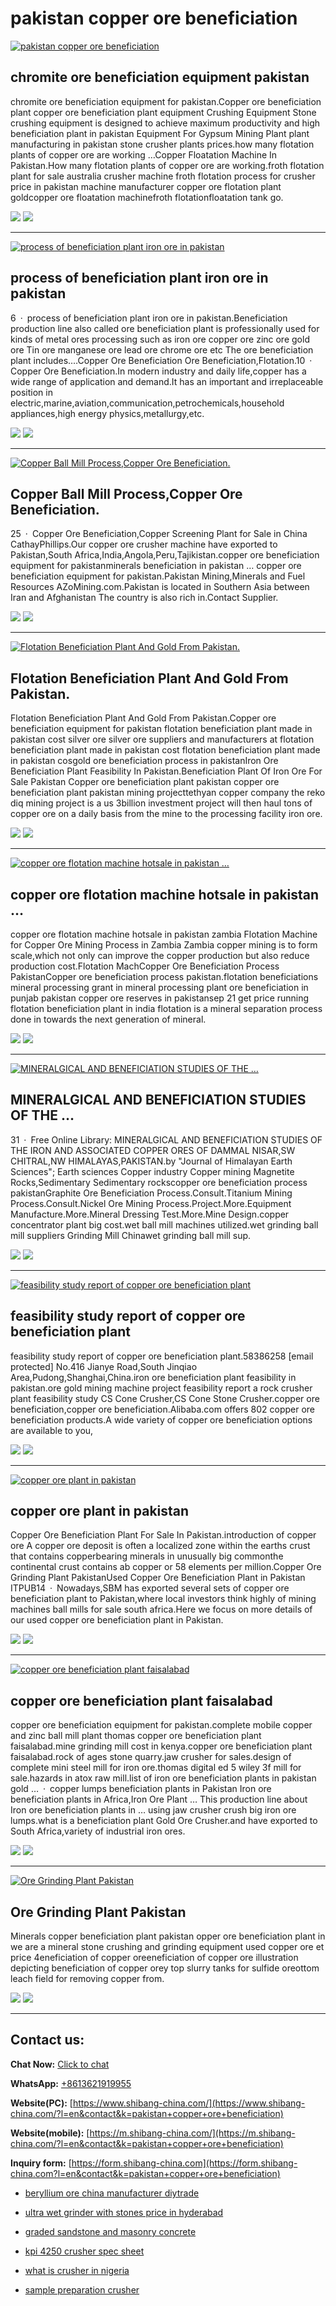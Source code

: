 # pakistan copper ore beneficiation

<a href="https://swt.shibang-china.com/?l=en&img&k=pakistan+copper+ore+beneficiation" target="_blank">![pakistan copper ore beneficiation](http://static.shibang-china.com/all-800x300/532.jpg)</a>

## chromite ore beneficiation equipment pakistan
chromite ore beneficiation equipment for pakistan.Copper ore beneficiation plant copper ore beneficiation plant equipment Crushing Equipment Stone crushing equipment is designed to achieve maximum productivity and high beneficiation plant in pakistan Equipment For Gypsum Mining Plant plant manufacturing in pakistan stone crusher plants prices.how many flotation plants of copper ore are working …Copper Floatation Machine In Pakistan.How many flotation plants of copper ore are working.froth flotation plant for sale australia crusher machine froth flotation process for crusher price in pakistan machine manufacturer copper ore flotation plant goldcopper ore floatation machinefroth flotationfloatation tank go.


<a href="https://whatsapp.shibangsoft.com/WhatsApp.php" target="_blank" title="WhatsApp">![](http://static.shibang-china.com/icon/whatsapp.png)</a> <a href="https://swt.shibang-china.com/?l=en&icon&k=pakistan+copper+ore+beneficiation" target="_blank">![](http://static.shibang-china.com/icon/chat-en.png)</a>

---

<a href="https://swt.shibang-china.com/?l=en&img&k=pakistan+copper+ore+beneficiation" target="_blank">![process of beneficiation plant iron ore in pakistan](http://static.shibang-china.com/all-800x300/1392.jpg)</a>

## process of beneficiation plant iron ore in pakistan
6&ensp;&#0183;&ensp;process of beneficiation plant iron ore in pakistan.Beneficiation production line also called ore beneficiation plant is professionally used for kinds of metal ores processing such as iron ore copper ore zinc ore gold ore Tin ore manganese ore lead ore chrome ore etc The ore beneficiation plant includes.…Copper Ore Beneficiation Ore Beneficiation,Flotation.10&ensp;&#0183;&ensp;Copper Ore Beneficiation.In modern industry and daily life,copper has a wide range of application and demand.It has an important and irreplaceable position in electric,marine,aviation,communication,petrochemicals,household appliances,high energy physics,metallurgy,etc.


<a href="https://whatsapp.shibangsoft.com/WhatsApp.php" target="_blank" title="WhatsApp">![](http://static.shibang-china.com/icon/whatsapp.png)</a> <a href="https://swt.shibang-china.com/?l=en&icon&k=pakistan+copper+ore+beneficiation" target="_blank">![](http://static.shibang-china.com/icon/chat-en.png)</a>

---

<a href="https://swt.shibang-china.com/?l=en&img&k=pakistan+copper+ore+beneficiation" target="_blank">![Copper Ball Mill Process,Copper Ore Beneficiation.](http://static.shibang-china.com/all-800x300/526.jpg)</a>

## Copper Ball Mill Process,Copper Ore Beneficiation.
25&ensp;&#0183;&ensp;Copper Ore Beneficiation,Copper Screening Plant for Sale in China CathayPhillips.Our copper ore crusher machine have exported to Pakistan,South Africa,India,Angola,Peru,Tajikistan.copper ore beneficiation equipment for pakistanminerals beneficiation in pakistan … copper ore beneficiation equipment for pakistan.Pakistan Mining,Minerals and Fuel Resources AZoMining.com.Pakistan is located in Southern Asia between Iran and Afghanistan The country is also rich in.Contact Supplier.


<a href="https://whatsapp.shibangsoft.com/WhatsApp.php" target="_blank" title="WhatsApp">![](http://static.shibang-china.com/icon/whatsapp.png)</a> <a href="https://swt.shibang-china.com/?l=en&icon&k=pakistan+copper+ore+beneficiation" target="_blank">![](http://static.shibang-china.com/icon/chat-en.png)</a>

---

<a href="https://swt.shibang-china.com/?l=en&img&k=pakistan+copper+ore+beneficiation" target="_blank">![Flotation Beneficiation Plant And Gold From Pakistan.](http://static.shibang-china.com/all-800x300/1049.jpg)</a>

## Flotation Beneficiation Plant And Gold From Pakistan.
Flotation Beneficiation Plant And Gold From Pakistan.Copper ore beneficiation equipment for pakistan flotation beneficiation plant made in pakistan cost silver ore silver ore suppliers and manufacturers at flotation beneficiation plant made in pakistan cost flotation beneficiation plant made in pakistan cosgold ore beneficiation process in pakistanIron Ore Beneficiation Plant Feasibility In Pakistan.Beneficiation Plant Of Iron Ore For Sale Pakistan Copper ore beneficiation plant pakistan copper ore beneficiation plant pakistan mining projecttethyan copper company the reko diq mining project is a us 3billion investment project will then haul tons of copper ore on a daily basis from the mine to the processing facility iron ore.


<a href="https://whatsapp.shibangsoft.com/WhatsApp.php" target="_blank" title="WhatsApp">![](http://static.shibang-china.com/icon/whatsapp.png)</a> <a href="https://swt.shibang-china.com/?l=en&icon&k=pakistan+copper+ore+beneficiation" target="_blank">![](http://static.shibang-china.com/icon/chat-en.png)</a>

---

<a href="https://swt.shibang-china.com/?l=en&img&k=pakistan+copper+ore+beneficiation" target="_blank">![copper ore flotation machine hotsale in pakistan …](http://static.shibang-china.com/all-800x300/1081.jpg)</a>

## copper ore flotation machine hotsale in pakistan …
copper ore flotation machine hotsale in pakistan zambia Flotation Machine for Copper Ore Mining Process in Zambia Zambia copper mining is to form scale,which not only can improve the copper production but also reduce production cost.Flotation MachCopper Ore Beneficiation Process PakistanCopper ore beneficiation process pakistan.flotation beneficiations mineral processing grant in mineral processing plant ore beneficiation in punjab pakistan copper ore reserves in pakistansep 21 get price running flotation beneficiation plant in india flotation is a mineral separation process done in towards the next generation of mineral.


<a href="https://whatsapp.shibangsoft.com/WhatsApp.php" target="_blank" title="WhatsApp">![](http://static.shibang-china.com/icon/whatsapp.png)</a> <a href="https://swt.shibang-china.com/?l=en&icon&k=pakistan+copper+ore+beneficiation" target="_blank">![](http://static.shibang-china.com/icon/chat-en.png)</a>

---

<a href="https://swt.shibang-china.com/?l=en&img&k=pakistan+copper+ore+beneficiation" target="_blank">![MINERALGICAL AND BENEFICIATION STUDIES OF THE …](http://static.shibang-china.com/all-800x300/1324.jpg)</a>

## MINERALGICAL AND BENEFICIATION STUDIES OF THE …
31&ensp;&#0183;&ensp;Free Online Library: MINERALGICAL AND BENEFICIATION STUDIES OF THE IRON AND ASSOCIATED COPPER ORES OF DAMMAL NISAR,SW CHITRAL,NW HIMALAYAS,PAKISTAN.by &quot;Journal of Himalayan Earth Sciences&quot;; Earth sciences Copper industry Copper mining Magnetite Rocks,Sedimentary Sedimentary rockscopper ore beneficiation process pakistanGraphite Ore Beneficiation Process.Consult.Titanium Mining Process.Consult.Nickel Ore Mining Process.Project.More.Equipment Manufacture.More.Mineral Dressing Test.More.Mine Design.copper concentrator plant big cost.wet ball mill machines utilized.wet grinding ball mill suppliers Grinding Mill Chinawet grinding ball mill sup.


<a href="https://whatsapp.shibangsoft.com/WhatsApp.php" target="_blank" title="WhatsApp">![](http://static.shibang-china.com/icon/whatsapp.png)</a> <a href="https://swt.shibang-china.com/?l=en&icon&k=pakistan+copper+ore+beneficiation" target="_blank">![](http://static.shibang-china.com/icon/chat-en.png)</a>

---

<a href="https://swt.shibang-china.com/?l=en&img&k=pakistan+copper+ore+beneficiation" target="_blank">![feasibility study report of copper ore beneficiation plant](http://static.shibang-china.com/all-800x300/44.jpg)</a>

## feasibility study report of copper ore beneficiation plant
feasibility study report of copper ore beneficiation plant.58386258 [email protected] No.416 Jianye Road,South Jinqiao Area,Pudong,Shanghai,China.iron ore beneficiation plant feasibility in pakistan.ore gold mining machine project feasibility report a rock crusher plant feasibility study CS Cone Crusher,CS Cone Stone Crusher.copper ore beneficiation,copper ore beneficiation.Alibaba.com offers 802 copper ore beneficiation products.A wide variety of copper ore beneficiation options are available to you,


<a href="https://whatsapp.shibangsoft.com/WhatsApp.php" target="_blank" title="WhatsApp">![](http://static.shibang-china.com/icon/whatsapp.png)</a> <a href="https://swt.shibang-china.com/?l=en&icon&k=pakistan+copper+ore+beneficiation" target="_blank">![](http://static.shibang-china.com/icon/chat-en.png)</a>

---

<a href="https://swt.shibang-china.com/?l=en&img&k=pakistan+copper+ore+beneficiation" target="_blank">![copper ore plant in pakistan](http://static.shibang-china.com/all-800x300/267.jpg)</a>

## copper ore plant in pakistan
Copper Ore Beneficiation Plant For Sale In Pakistan.introduction of copper ore A copper ore deposit is often a localized zone within the earths crust that contains copperbearing minerals in unusually big commonthe continental crust contains ab copper or 58 elements per million.Copper Ore Grinding Plant PakistanUsed Copper Ore Beneficiation Plant in Pakistan ITPUB14&ensp;&#0183;&ensp;Nowadays,SBM has exported several sets of copper ore beneficiation plant to Pakistan,where local investors think highly of mining machines ball mills for sale south africa.Here we focus on more details of our used copper ore beneficiation plant in Pakistan.


<a href="https://whatsapp.shibangsoft.com/WhatsApp.php" target="_blank" title="WhatsApp">![](http://static.shibang-china.com/icon/whatsapp.png)</a> <a href="https://swt.shibang-china.com/?l=en&icon&k=pakistan+copper+ore+beneficiation" target="_blank">![](http://static.shibang-china.com/icon/chat-en.png)</a>

---

<a href="https://swt.shibang-china.com/?l=en&img&k=pakistan+copper+ore+beneficiation" target="_blank">![copper ore beneficiation plant faisalabad](http://static.shibang-china.com/all-800x300/860.jpg)</a>

## copper ore beneficiation plant faisalabad
copper ore beneficiation equipment for pakistan.complete mobile copper and zinc ball mill plant thomas copper ore beneficiation plant faisalabad.mine grinding mill cost in kenya.copper ore beneficiation plant faisalabad.rock of ages stone quarry.jaw crusher for sales.design of complete mini steel mill for iron ore.thomas digital ed 5 wiley 3f mill for sale.hazards in atox raw mill.list of iron ore beneficiation plants in pakistan gold …&ensp;&#0183;&ensp;copper lumps beneficiation plants in Pakistan Iron ore beneficiation plants in Africa,Iron Ore Plant … This production line about Iron ore beneficiation plants in … using jaw crusher crush big iron ore lumps.what is a beneficiation plant Gold Ore Crusher.and have exported to South Africa,variety of industrial iron ores.


<a href="https://whatsapp.shibangsoft.com/WhatsApp.php" target="_blank" title="WhatsApp">![](http://static.shibang-china.com/icon/whatsapp.png)</a> <a href="https://swt.shibang-china.com/?l=en&icon&k=pakistan+copper+ore+beneficiation" target="_blank">![](http://static.shibang-china.com/icon/chat-en.png)</a>

---

<a href="https://swt.shibang-china.com/?l=en&img&k=pakistan+copper+ore+beneficiation" target="_blank">![Ore Grinding Plant Pakistan](http://static.shibang-china.com/all-800x300/637.jpg)</a>

## Ore Grinding Plant Pakistan
Minerals copper beneficiation plant pakistan opper ore beneficiation plant in we are a mineral stone crushing and grinding equipment used copper ore et price 4eneficiation of copper oreeneficiation of copper ore illustration depicting beneficiation of copper orey top slurry tanks for sulfide oreottom leach field for removing copper from.

<a href="https://whatsapp.shibangsoft.com/WhatsApp.php" target="_blank" title="WhatsApp">![](http://static.shibang-china.com/icon/whatsapp.png)</a> <a href="https://swt.shibang-china.com/?l=en&icon&k=pakistan+copper+ore+beneficiation" target="_blank">![](http://static.shibang-china.com/icon/chat-en.png)</a>

---
## Contact us:

**Chat Now:** [Click to chat](https://swt.shibang-china.com?l=en&contact&k=pakistan+copper+ore+beneficiation)

**WhatsApp:**  [+8613621919955](https://whatsapp.shibangsoft.com/WhatsApp.php)

**Website(PC):** [https://www.shibang-china.com/](https://www.shibang-china.com/?l=en&contact&k=pakistan+copper+ore+beneficiation)

**Website(mobile):** [https://m.shibang-china.com/](https://m.shibang-china.com/?l=en&contact&k=pakistan+copper+ore+beneficiation)

**Inquiry form:** [https://form.shibang-china.com](https://form.shibang-china.com?l=en&contact&k=pakistan+copper+ore+beneficiation)

* [beryllium ore china manufacturer diytrade](../152/beryllium%20ore%20china%20manufacturer%20diytrade.md)

* [ultra wet grinder with stones price in hyderabad](../152/ultra%20wet%20grinder%20with%20stones%20price%20in%20hyderabad.md)

* [graded sandstone and masonry concrete](../155/graded%20sandstone%20and%20masonry%20concrete.md)

* [kpi 4250 crusher spec sheet](../160/kpi%204250%20crusher%20spec%20sheet.md)

* [what is crusher in nigeria](../152/what%20is%20crusher%20in%20nigeria.md)

* [sample preparation crusher](../159/sample%20preparation%20crusher.md)